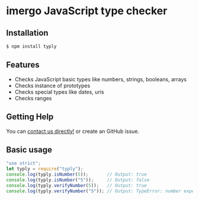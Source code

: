 # imergo JavaScript type checker


## Installation

```bash
$ npm install typly
```

## Features

- Checks JavaScript basic types like numbers, strings, booleans, arrays
- Checks instance of prototypes
- Checks special types like dates, uris
- Checks ranges

## Getting Help

You can  [contact us directly!](http://www.imergo.com) or create an GitHub issue.

## Basic usage

```javascript
"use strict";
let typly = require("typly");
console.log(typly.isNumber(5));       // Output: true
console.log(typly.isNumber("5"));     // Output: false
console.log(typly.verifyNumber(5));   // Output: true
console.log(typly.verifyNumber("5")); // Output: TypeError: number expected, but got string
```
